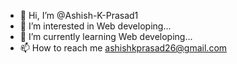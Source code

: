 - 👋 Hi, I’m @Ashish-K-Prasad1
- 👀 I’m interested in Web developing...
- 🌱 I’m currently learning Web developing...
- 📫 How to reach me ashishkprasad26@gmail.com

<!---
Ashish-K-Prasad1/Ashish-K-Prasad1 is a ✨ special ✨ repository because its `README.md` (this file) appears on your GitHub profile.
You can click the Preview link to take a look at your changes.
--->
